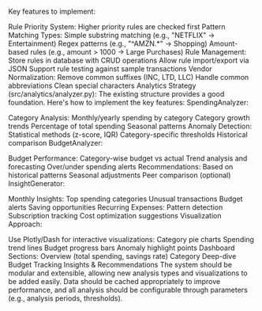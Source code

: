 Key features to implement:

Rule Priority System: Higher priority rules are checked first
Pattern Matching Types:
Simple substring matching (e.g., "NETFLIX" → Entertainment)
Regex patterns (e.g., "^AMZN.*" → Shopping)
Amount-based rules (e.g., amount > 1000 → Large Purchases)
Rule Management:
Store rules in database with CRUD operations
Allow rule import/export via JSON
Support rule testing against sample transactions
Vendor Normalization:
Remove common suffixes (INC, LTD, LLC)
Handle common abbreviations
Clean special characters
Analytics Strategy (src/analytics/analyzer.py): The existing structure provides a good foundation. Here's how to implement the key features:
SpendingAnalyzer:

Category Analysis:
Monthly/yearly spending by category
Category growth trends
Percentage of total spending
Seasonal patterns
Anomaly Detection:
Statistical methods (z-score, IQR)
Category-specific thresholds
Historical comparison
BudgetAnalyzer:

Budget Performance:
Category-wise budget vs actual
Trend analysis and forecasting
Over/under spending alerts
Recommendations:
Based on historical patterns
Seasonal adjustments
Peer comparison (optional)
InsightGenerator:

Monthly Insights:
Top spending categories
Unusual transactions
Budget alerts
Saving opportunities
Recurring Expenses:
Pattern detection
Subscription tracking
Cost optimization suggestions
Visualization Approach:

Use Plotly/Dash for interactive visualizations:
Category pie charts
Spending trend lines
Budget progress bars
Anomaly highlight points
Dashboard Sections:
Overview (total spending, savings rate)
Category Deep-dive
Budget Tracking
Insights & Recommendations
The system should be modular and extensible, allowing new analysis types and visualizations to be added easily. Data should be cached appropriately to improve performance, and all analysis should be configurable through parameters (e.g., analysis periods, thresholds).
